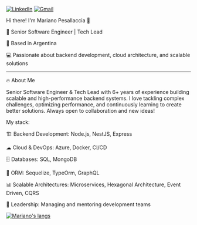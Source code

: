 [![LinkedIn](https://img.shields.io/badge/-LinkedIn-blue?style=flat&logo=Linkedin&logoColor=white)](https://www.linkedin.com/in/mariano-pesallaccia-75380118b/)
[![Gmail](https://img.shields.io/badge/-Gmail-c14438?style=flat&logo=Gmail&logoColor=white)](mailto:mariano9478@gmail.com)

Hi there! I'm Mariano Pesallaccia 👋

🚀 Senior Software Engineer | Tech Lead

📍 Based in Argentina 

💻 Passionate about backend development, cloud architecture, and scalable solutions

---

🔥 About Me

Senior Software Engineer & Tech Lead with 6+ years of experience building scalable and high-performance backend systems. I love tackling complex challenges, optimizing performance, and continuously learning to create better solutions. Always open to collaboration and new ideas!

My stack:

🏗 Backend Development:  Node.js, NestJS, Express

☁ Cloud & DevOps: Azure, Docker, CI/CD

🗄 Databases: SQL, MongoDB

🔗 ORM: Sequelize, TypeOrm, GraphQL

📊 Scalable Architectures: Microservices, Hexagonal Architecture, Event Driven, CQRS

🎯 Leadership: Managing and mentoring development teams



[![Mariano's langs](https://github-readme-stats.vercel.app/api/top-langs/?username=mariano9478&layout=compact&langs_count=10&theme=dark)](https://www.github.com/mariano9478)
